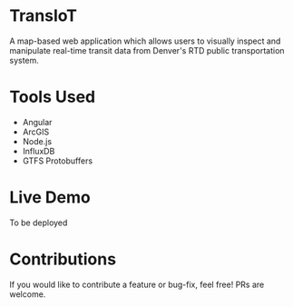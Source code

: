 # TransIoT

A map-based web application which allows users to visually inspect and manipulate real-time transit data from Denver's RTD public transportation system. 

# Tools Used

- Angular
- ArcGIS
- Node.js
- InfluxDB
- GTFS Protobuffers

# Live Demo

To be deployed

# Contributions

If you would like to contribute a feature or bug-fix, feel free! PRs are welcome.


